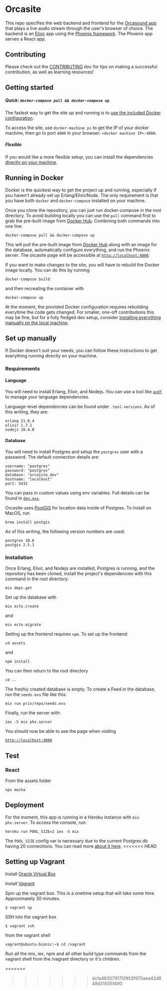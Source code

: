 # Orcasite

This repo specifies the web backend and frontend for the [Orcasound app](http://live.orcasound.net) that plays a live audio stream through the user's browser of choice. The backend is an [Elixir](https://elixir-lang.org/) app using the [Phoenix framework](https://phoenixframework.org/). The Phoenix app serves a React app.

## Contributing

Please check out the [CONTRIBUTING](CONTRIBUTING.md) doc for tips on making a successful contribution, as well as learning resources!

## Getting started

##### Quick: `docker-compose pull && docker-compose up`

The fastest way to get the site up and running is to [use the included Docker configuration](#running-in-docker).

To access the site, use `docker-machine ps` to get the IP of your docker machine, then go to port `4000` in your browser: `<docker machine IP>:4000`.

##### Flexible

If you would like a more flexible setup, you can install the dependencies [directly on your machine](#set-up-manually).

## Running in Docker

Docker is the quickest way to get the project up and running, especially if you haven't already set up Erlang/Elixir/Node. The only requirement is that you have both `docker` and `docker-compose` installed on your machine.

Once you clone the repository, you can just run docker-compose in the root directory. To avoid building locally you can use the `pull` command first to grab the pre-built image from [Docker Hub](https://hub.docker.com/r/orcasound/orcasite). Combining both commands into one line:

`docker-compose pull && docker-compose up`

This will pull the pre-built image from [Docker Hub](https://hub.docker.com/r/orcasound/orcasite) along with an image for the database, automatically configure everything, and run the Phoenix server. The orcasite page will be accessible at [`http://localhost:4000`](http://localhost:4000).

If you want to make changes to the site, you will have to rebuild the Docker image locally. You can do this by running

`docker-compose build`

and then recreating the container with

`docker-compose up`

At the moment, the provided Docker configuration requires rebuilding everytime the code gets changed. For smaller, one-off contributions this may be fine, but for a fully fledged dev setup, consider [installing everything manually on the local machine](#set-up-manually).

## Set up manually

If Docker doesn't suit your needs, you can follow these instructions to get everything running directly on your machine.

### Requirements

#### Language

You will need to install Erlang, Elixir, and Nodejs. You can use a tool like [`asdf`](https://github.com/asdf-vm/asdf) to manage your language dependencies.

Language-level dependencies can be found under `.tool-versions`. As of this writing, they are:

```
erlang 21.0.4
elixir 1.7.1
nodejs 10.4.0
```

#### Database

You will need to install Postgres and setup the `postgres` user with a password. The default connection details are:

```
username: "postgres"
password: "postgres"
database: "orcasite_dev"
hostname: "localhost"
port: 5432
```

You can pass in custom values using env variables. Full details can be found in [`dev.exs`](config/dev.exs).

Orcasite uses [PostGIS](http://postgis.net/) for location data inside of Postgres. To install on MacOS, run

`brew install postgis`

As of this writing, the following version numbers are used:

```
postgres 10.6
postgis 2.5.1
```

### Installation

Once Erlang, Elixir, and Nodejs are installed, Postgres is running, and the repository has been cloned, install the project's dependencies with this command in the root directory:

`mix deps.get`

Set up the database with

`mix ecto.create`

and

`mix ecto.migrate`

Setting up the frontend requires `npm`. To set up the frontend:

`cd assets`

and

`npm install`

You can then return to the root directory

`cd ..`

The freshly created database is empty. To create a Feed in the database, run the `seeds.exs` file like this:

`mix run priv/repo/seeds.exs`

Finally, run the server with:

`iex -S mix phx.server`

You should now be able to see the page when visiting

[`http://localhost:4000`](http://localhost:4000)


## Test

### React

From the assets folder

`npx mocha`


## Deployment

For the moment, this app is running in a Heroku instance with `mix phx.server`. To access the console, run:

`heroku run POOL_SIZE=2 iex -S mix`

The `POOL_SIZE` config var is necessary due to the current Postgres db having 20 connections. You can read more [about it here](https://hexdocs.pm/phoenix/heroku.html#creating-environment-variables-in-heroku).
<<<<<<< HEAD


## Setting up Vagrant

Install [Oracle Virtual Box](https://www.virtualbox.org/wiki/Downloads)

Install [Vagrant](https://www.vagrantup.com/downloads.html)

Spin up the vagrant box. This is a onetime setup that will take some time. Approximately 30 minutes.
```
$ vagrant up
```

SSH into the vagrant box
```
$ vagrant ssh
```

from the vagrant shell

```
vagrant@ubuntu-bionic:~$ cd /vagrant
```

Run all the mix, iex, npm and all other build type commands from the vagrant shell from the /vagrant directory or it's children.

=======
>>>>>>> dcfa483079175f953f970aea42d848d31505f490
